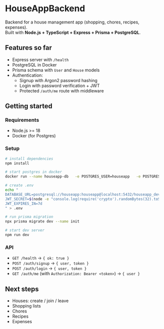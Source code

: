 # HouseAppBackend

Backend for a house management app (shopping, chores, recipes, expenses).  
Built with **Node.js + TypeScript + Express + Prisma + PostgreSQL**.

## Features so far

- Express server with `/health`
- PostgreSQL in Docker
- Prisma schema with `User` and `House` models
- Authentication:
  - Signup with Argon2 password hashing
  - Login with password verification + JWT
  - Protected `/auth/me` route with middleware

## Getting started

### Requirements

- Node.js >= 18
- Docker (for Postgres)

### Setup

```bash
# install dependencies
npm install

# start postgres in docker
docker run --name houseapp-db   -e POSTGRES_USER=houseapp   -e POSTGRES_PASSWORD=houseapp   -e POSTGRES_DB=houseapp_dev   -p 5432:5432   -d postgres:15

# create .env
echo "
DATABASE_URL=postgresql://houseapp:houseapp@localhost:5432/houseapp_dev?schema=public
JWT_SECRET=$(node -e "console.log(require('crypto').randomBytes(32).toString('hex'))")
JWT_EXPIRES_IN=7d
" > .env

# run prisma migration
npx prisma migrate dev --name init

# start dev server
npm run dev
```

### API

- `GET /health` → `{ ok: true }`
- `POST /auth/signup` → `{ user, token }`
- `POST /auth/login` → `{ user, token }`
- `GET /auth/me` (with `Authorization: Bearer <token>`) → `{ user }`

## Next steps

- Houses: create / join / leave
- Shopping lists
- Chores
- Recipes
- Expenses

